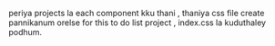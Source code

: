 periya projects la each component kku thani , thaniya css file create pannikanum
orelse for this to do list project , index.css la kuduthaley podhum.